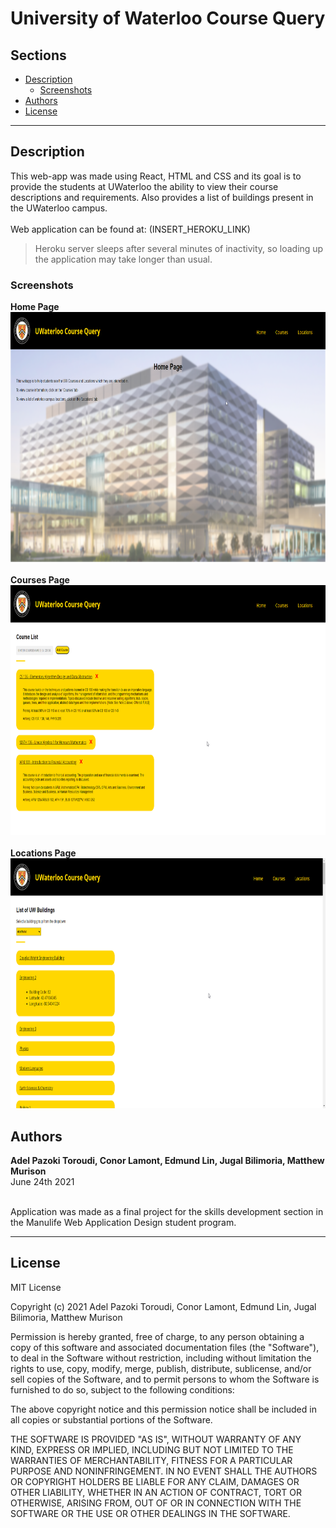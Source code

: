 # University of Waterloo Course Query

## Sections

- [Description](#description)
  - [Screenshots](##screenshots)
- [Authors](#authors)
- [License](#license)

---

## Description

This web-app was made using React, HTML and CSS and its goal is to provide the students at UWaterloo the ability to view their course descriptions and requirements. Also provides a list of buildings present in the UWaterloo campus.
<br>
<br>
Web application can be found at: (INSERT_HEROKU_LINK)

> Heroku server sleeps after several minutes of inactivity, so loading up the application may take longer than usual.

### Screenshots

**Home Page**
<br>
<img src="screenshots\home.png" height=400>
<br>
<br>
**Courses Page**
<br>
<img src="screenshots\courses.png" height=400>
<br>
<br>
**Locations Page**
<br>
<img src="screenshots\locations.png" height=400>

## Authors

**Adel Pazoki Toroudi, Conor Lamont, Edmund Lin, Jugal Bilimoria, Matthew Murison**
<br />June 24th 2021

<br />Application was made as a final project for the skills development section in the Manulife Web Application Design student program.

---

## License

MIT License

Copyright (c) 2021 Adel Pazoki Toroudi, Conor Lamont, Edmund Lin, Jugal Bilimoria, Matthew Murison

Permission is hereby granted, free of charge, to any person obtaining a copy
of this software and associated documentation files (the "Software"), to deal
in the Software without restriction, including without limitation the rights
to use, copy, modify, merge, publish, distribute, sublicense, and/or sell
copies of the Software, and to permit persons to whom the Software is
furnished to do so, subject to the following conditions:

The above copyright notice and this permission notice shall be included in all
copies or substantial portions of the Software.

THE SOFTWARE IS PROVIDED "AS IS", WITHOUT WARRANTY OF ANY KIND, EXPRESS OR
IMPLIED, INCLUDING BUT NOT LIMITED TO THE WARRANTIES OF MERCHANTABILITY,
FITNESS FOR A PARTICULAR PURPOSE AND NONINFRINGEMENT. IN NO EVENT SHALL THE
AUTHORS OR COPYRIGHT HOLDERS BE LIABLE FOR ANY CLAIM, DAMAGES OR OTHER
LIABILITY, WHETHER IN AN ACTION OF CONTRACT, TORT OR OTHERWISE, ARISING FROM,
OUT OF OR IN CONNECTION WITH THE SOFTWARE OR THE USE OR OTHER DEALINGS IN THE
SOFTWARE.

